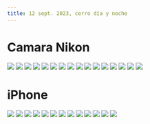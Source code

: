 ```yaml
---
title: 12 sept. 2023, cerro día y noche
---
```

# Camara Nikon

![](IMG_2560.jpg)
![](IMG_2567.jpg)
![](IMG_2565.jpg)
![](IMG_2556%201.jpg)
![](DSCN9905.jpg)
![](IMG_2555%201.jpg)
![](DSCN0006.jpg)
![](DSCN0004.jpg)
![](DSCN0009.jpg)
![](DSCN0012.jpg)
![](DSCN0013.jpg)
![](DSCN0015.jpg)
![](DSCN0016.jpg)
![](DSCN0017.jpg)
![](DSCN0018%201.jpg)
![](DSCN0019%201.jpg)

# iPhone

![](IMG_1253.jpg)
![](IMG_1267.jpg)
![](5.jpg)
![](IMG_1310.jpg)
![](IMG_1312.jpg)
![](IMG_1344.jpg)
![](IMG_1386.jpg)
![](IMG_1416.jpg)
![](IMG_1451.jpg)
![](IMG_1470.jpg)
![](IMG_1471.jpg)
![](IMG_1477.jpg)
![](IMG_1478.jpg)